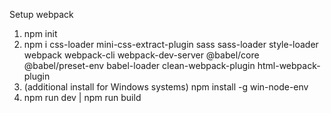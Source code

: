 Setup webpack

1.  npm init
2.  npm i css-loader mini-css-extract-plugin sass
    sass-loader style-loader webpack webpack-cli webpack-dev-server @babel/core @babel/preset-env babel-loader clean-webpack-plugin html-webpack-plugin
3.  (additional install for Windows systems) npm install -g win-node-env
4.  npm run dev | npm run build
